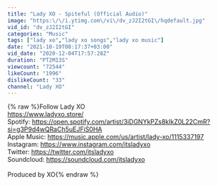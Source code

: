 ```yaml
---
title: "Lady XO - Spiteful (Official Audio)"
image: "https:\/\/i.ytimg.com\/vi\/dv_zJ2I2tGI\/hqdefault.jpg"
vid_id: "dv_zJ2I2tGI"
categories: "Music"
tags: ["lady xo","lady xo songs","lady xo music"]
date: "2021-10-19T08:17:37+03:00"
vid_date: "2020-12-04T17:57:28Z"
duration: "PT2M13S"
viewcount: "72544"
likeCount: "1996"
dislikeCount: "33"
channel: "Lady XO"
---
```

{% raw %}Follow Lady XO<br /><a rel="nofollow" target="blank" href="https://www.ladyxo.store/">https://www.ladyxo.store/</a> <br />Spotify: <a rel="nofollow" target="blank" href="https://open.spotify.com/artist/3iDGNYkPZs8kIkZ0L22CmR?si=g3P9d4wQRaCh5uEJFiS0HA">https://open.spotify.com/artist/3iDGNYkPZs8kIkZ0L22CmR?si=g3P9d4wQRaCh5uEJFiS0HA</a> <br />Apple Music: <a rel="nofollow" target="blank" href="https://music.apple.com/us/artist/lady-xo/1115337197">https://music.apple.com/us/artist/lady-xo/1115337197</a><br />Instagram: <a rel="nofollow" target="blank" href="https://www.instagram.com/itsladyxo">https://www.instagram.com/itsladyxo</a><br />Twitter: <a rel="nofollow" target="blank" href="https://twitter.com/itsladyxo">https://twitter.com/itsladyxo</a><br />Soundcloud: <a rel="nofollow" target="blank" href="https://soundcloud.com/itsladyxo">https://soundcloud.com/itsladyxo</a><br /><br />Produced by XO{% endraw %}
